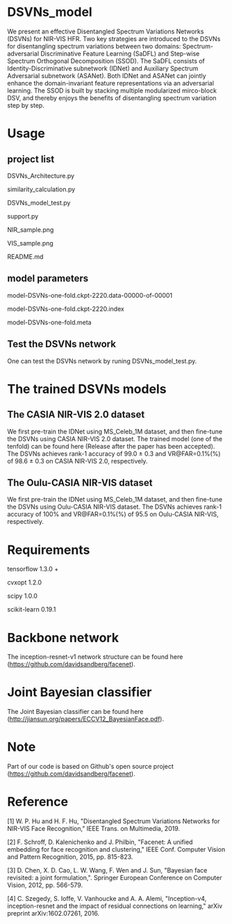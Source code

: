 # DSVNs_model
We present an effective Disentangled Spectrum Variations Networks (DSVNs) for NIR-VIS HFR. Two key strategies are introduced to the DSVNs for disentangling spectrum variations between two domains: Spectrum-adversarial Discriminative Feature Learning (SaDFL) and Step-wise Spectrum Orthogonal Decomposition (SSOD). The SaDFL consists of Identity-Discriminative subnetwork (IDNet) and Auxiliary Spectrum Adversarial subnetwork (ASANet). Both IDNet and ASANet can jointly enhance the domain-invariant feature representations via an adversarial learning. The SSOD is built by stacking multiple modularized mirco-block DSV, and thereby enjoys the benefits of disentangling spectrum variation step by step.

# Usage
## project list

DSVNs_Architecture.py

similarity_calculation.py

DSVNs_model_test.py

support.py

NIR_sample.png

VIS_sample.png

README.md

## model parameters

model-DSVNs-one-fold.ckpt-2220.data-00000-of-00001

model-DSVNs-one-fold.ckpt-2220.index

model-DSVNs-one-fold.meta

## Test the DSVNs network
One can test the DSVNs network by runing DSVNs_model_test.py. 

# The trained DSVNs models

## The CASIA NIR-VIS 2.0 dataset
We first pre-train the IDNet using MS_Celeb_1M dataset, and then fine-tune the DSVNs using CASIA NIR-VIS 2.0 dataset. The trained model (one of the tenfold) can be found here (Release after the paper has been accepted). The DSVNs achieves rank-1 accuracy of 99.0 ± 0.3 and VR@FAR=0.1%(%) of 98.6 ± 0.3 on CASIA NIR-VIS 2.0, respectively.

## The Oulu-CASIA NIR-VIS dataset
We first pre-train the IDNet using MS_Celeb_1M dataset, and then fine-tune the DSVNs using Oulu-CASIA NIR-VIS dataset. The DSVNs achieves rank-1 accuracy of 100% and VR@FAR=0.1%(%) of 95.5 on Oulu-CASIA NIR-VIS, respectively.

# Requirements
tensorflow 1.3.0 + 

cvxopt 1.2.0 

scipy 1.0.0 

scikit-learn 0.19.1 

# Backbone network
The inception-resnet-v1 network structure can be found here (https://github.com/davidsandberg/facenet). 

# Joint Bayesian classifier
The Joint Bayesian classifier can be found here (http://jiansun.org/papers/ECCV12_BayesianFace.pdf).

# Note
Part of our code is based on Github's open source project (https://github.com/davidsandberg/facenet).

# Reference
[1] W. P. Hu and H. F. Hu, "Disentangled Spectrum Variations Networks for NIR-VIS Face Recognition," IEEE Trans. on Multimedia, 2019.

[2] F. Schroff, D. Kalenichenko and J. Philbin, "Facenet: A unified embedding for face recognition and clustering," IEEE Conf. Computer Vision and Pattern Recognition, 2015, pp. 815-823.

[3] D. Chen, X. D. Cao, L. W. Wang, F. Wen and J. Sun, "Bayesian face revisited: a joint formulation,". Springer European Conference on Computer Vision, 2012, pp. 566-579.

[4] C. Szegedy, S. Ioffe, V. Vanhoucke and A. A. Alemi, "Inception-v4, inception-resnet and the impact of residual connections on learning," arXiv preprint arXiv:1602.07261, 2016.

